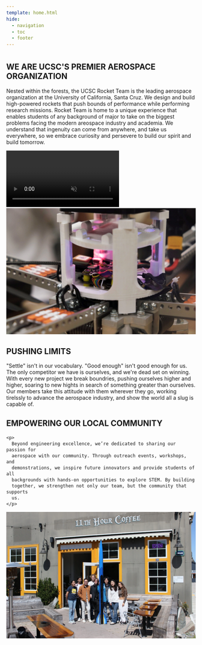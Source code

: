 ```yaml
---
template: home.html
hide:
  - navigation
  - toc
  - footer
---
```


# 

<div class="responsive-container">

<div class="responsive-text">
    <h2>WE ARE UCSC'S PREMIER AEROSPACE ORGANIZATION</h2>
    <p>
      Nested within the forests, the UCSC Rocket Team is the leading aerospace
      organization at the University of California, Santa Cruz. We design and
      build high-powered rockets that push bounds of performance while
      performing research missions. Rocket Team is home to a unique experience
      that enables students of any background of major to take on the biggest
      problems facing the modern areospace industry and academia. We understand
      that ingenuity can come from anywhere, and take us everywhere, so we
      embrace curiosity and persevere to build our spirit and build tomorrow.
    </p>
</div>

<div class="responsive-image">
    <video autoplay muted playsinline loop>
      <source src="assets/home/far-launch.mp4" type="video/mp4">
      Your browser does not support the video tag.
    </video>
  </div>

</div>

<div class="responsive-container">
  <div class="responsive-image">
    <img src="assets/home/payload.webp" alt="2023 Payload Project">
  </div>
  <div class="responsive-text">
    <h2>PUSHING LIMITS</h2>
    <p>
      "Settle" isn't in our vocabulary. "Good enough" isn't good enough for us.
      The only competitor we have is ourselves, and we're dead set on winning.
      With every new project we break boundries, pushing ourselves higher and
      higher, soaring to new hights in search of something greater than
      ourselves. Our members take this attitude with them wherever they go,
      working tirelssly to advance the aerospace industry, and show the world
      all a slug is capable of.
    </p>
  </div>
</div>

<div class="responsive-container">
  <div class="responsive-text">
    <h2>EMPOWERING OUR LOCAL COMMUNITY</h2>

    <p>
      Beyond engineering excellence, we’re dedicated to sharing our passion for
      aerospace with our community. Through outreach events, workshops, and
      demonstrations, we inspire future innovators and provide students of all
      backgrounds with hands-on opportunities to explore STEM. By building
      together, we strengthen not only our team, but the community that supports
      us.
    </p>

</div>
  <div class="responsive-image">
    <img
      src="assets/home/outreach.webp"
      alt="Outreach team at 11th hour coffee"
    >
  </div>
</div>
